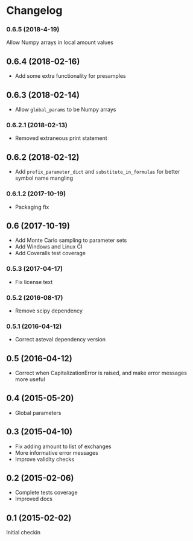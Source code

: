 # Changelog

### 0.6.5 (2018-4-19)

Allow Numpy arrays in local amount values

## 0.6.4 (2018-02-16)

- Add some extra functionality for presamples

## 0.6.3 (2018-02-14)

- Allow `global_params` to be Numpy arrays

### 0.6.2.1 (2018-02-13)

- Removed extraneous print statement

## 0.6.2 (2018-02-12)

- Add `prefix_parameter_dict` and `substitute_in_formulas` for better symbol name mangling

### 0.6.1.2 (2017-10-19)

- Packaging fix

## 0.6 (2017-10-19)

- Add Monte Carlo sampling to parameter sets
- Add Windows and Linux CI
- Add Coveralls test coverage

### 0.5.3 (2017-04-17)

- Fix license text

### 0.5.2 (2016-08-17)

- Remove scipy dependency

### 0.5.1 (2016-04-12)

- Correct asteval dependency version

## 0.5 (2016-04-12)

- Correct when CapitalizationError is raised, and make error messages more useful

## 0.4 (2015-05-20)

- Global parameters

## 0.3 (2015-04-10)

- Fix adding amount to list of exchanges
- More informative error messages
- Improve validity checks

## 0.2 (2015-02-06)

- Complete tests coverage
- Improved docs

## 0.1 (2015-02-02)

Initial checkin
